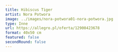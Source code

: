 ```yaml
---
title: Hibiscus Tiger
artist: Nora Potwora
image: ../images/nora-potwora01-nora-potwora.jpg
type: Inne
url: https://allegro.pl/oferta/12900423678
format: 40x50 cm
featured: false
secondRound: false
---
```

